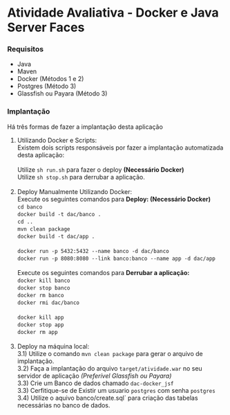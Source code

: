# Atividade Avaliativa - Docker e Java Server Faces

### Requisitos ###
* Java
* Maven
* Docker (Métodos 1 e 2)
* Postgres (Método 3)
* Glassfish ou Payara (Método 3)

### Implantação ###

Há três formas de fazer a implantação desta aplicação

1) Utilizando Docker e Scripts:<br/>
  Existem dois scripts responsáveis por fazer a implantação automatizada desta aplicação:<br/><br/>
  Utilize `sh run.sh` para fazer o deploy <b>(Necessário Docker)</b><br/>
  Utilize `sh stop.sh` para derrubar a aplicação.<br/><br/>
2) Deploy Manualmente Utilizando Docker:<br/>
  Execute os seguintes comandos para <b>Deploy: (Necessário Docker)</b><br/>
  `cd banco`<br/>
  `docker build -t dac/banco .`<br/>
  `cd ..`<br/>
  `mvn clean package`<br/>
  `docker build -t dac/app .`<br/><br/>
  `docker run -p 5432:5432 --name banco -d dac/banco`<br/>
  `docker run -p 8080:8080 --link banco:banco --name app -d dac/app`<br/><br/>
  Execute os seguintes comandos para <b>Derrubar a aplicação:</b><br/>
  `docker kill banco`<br/>
  `docker stop banco`<br/>
  `docker rm banco`<br/>
  `docker rmi dac/banco`<br/><br/>
  `docker kill app`<br/>
  `docker stop app`<br/>
  `docker rm app`<br/><br/>
3) Deploy na máquina local:<br/>
  3.1) Utilize o comando `mvn clean package` para gerar o arquivo de implantação.<br/>
  3.2) Faça a implantação do arquivo `target/atividade.war` no seu servidor de aplicação <i>(Preferível Glassfish ou Payara)</i><br/>
  3.3) Crie um Banco de dados chamado `dac-docker_jsf`<br/>
  3.3) Cerfitique-se de Existir um usuario `postgres` com senha `postgres`<br/>
  3.4) Utilize o aquivo banco/create.sql` para criação das tabelas necessárias no banco de dados.<br/>
  
